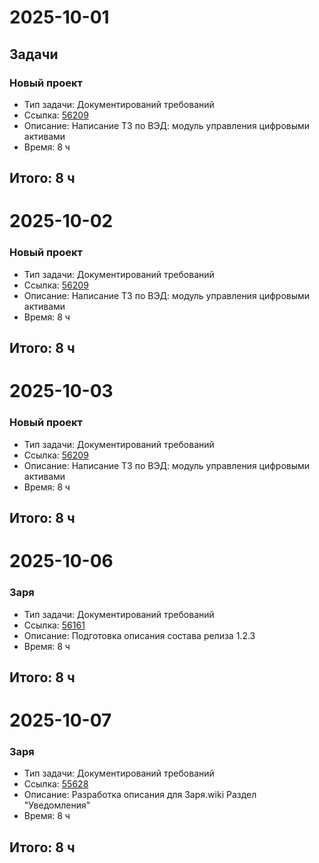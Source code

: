 # 2025-10-01

## Задачи

### Новый проект
- Тип задачи: Документирований требований
- Ссылка: [56209](https://tfs.solarlab.ru/DefaultCollection/%D0%97%D0%B0%D1%80%D1%8F/_workitems/edit/56209/)
- Описание: Написание ТЗ по ВЭД: модуль управления цифровыми активами
- Время: 8 ч

## Итого: 8 ч

# 2025-10-02

### Новый проект
- Тип задачи: Документирований требований
- Ссылка: [56209](https://tfs.solarlab.ru/DefaultCollection/%D0%97%D0%B0%D1%80%D1%8F/_workitems/edit/56209/)
- Описание: Написание ТЗ по ВЭД: модуль управления цифровыми активами
- Время: 8 ч

## Итого: 8 ч

# 2025-10-03

### Новый проект
- Тип задачи: Документирований требований
- Ссылка: [56209](https://tfs.solarlab.ru/DefaultCollection/%D0%97%D0%B0%D1%80%D1%8F/_workitems/edit/56209/)
- Описание: Написание ТЗ по ВЭД: модуль управления цифровыми активами
- Время: 8 ч

## Итого: 8 ч

# 2025-10-06

### Заря
- Тип задачи: Документирований требований
- Ссылка: [56161](https://tfs.solarlab.ru/DefaultCollection/%D0%97%D0%B0%D1%80%D1%8F/_workitems/edit/56161/)
- Описание: Подготовка описания состава релиза 1.2.3
- Время: 8 ч

## Итого: 8 ч

# 2025-10-07

### Заря
- Тип задачи: Документирований требований
- Ссылка: [55628](https://tfs.solarlab.ru/DefaultCollection/%D0%97%D0%B0%D1%80%D1%8F/_workitems/edit/55628)
- Описание: Разработка описания для Заря.wiki Раздел "Уведомления"
- Время: 8 ч

## Итого: 8 ч
